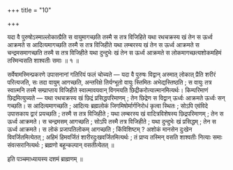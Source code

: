 +++
title = "10"

+++

यदा वै पुरुषोऽस्माल्लोकात्प्रैति स वायुमागच्छति तस्मै स तत्र विजिहिते यथा रथचक्रस्य खं तेन स ऊर्ध्व आक्रमते स आदित्यमागच्छति तस्मै स तत्र विजिहीते यथा लम्बरस्य खं तेन स ऊर्ध्व आक्रमते स चन्द्रमसमागच्छति तस्मै स तत्र विजिहीते यथा दुन्दुभेः खं तेन स ऊर्ध्व आक्रमते स लोकमागच्छत्यशोकमहिमं तस्मिन्वसति शाश्वतीः समाः ॥ १ ॥

सर्वेषामस्मिन्प्रकरणे उपासनानां गतिरियं फलं चोच्यते — यदा वै पुरुषः विद्वान् अस्मात् लोकात् प्रैति शरीरं परित्यजति, सः तदा वायुम् आगच्छति, अन्तरिक्षे तिर्यग्भूतो वायुः स्तिमितः अभेद्यस्तिष्ठति ; स वायुः तत्र स्वात्मनि तस्मै सम्प्राप्ताय विजिहीते स्वात्मावयवान् विगमयति छिद्रीकरोत्यात्मानमित्यर्थः। किम्परिमाणं छिद्रमित्युच्यते — यथा रथचक्रस्य खं छिद्रं प्रसिद्धपरिमाणम् ; तेन छिद्रेण स विद्वान् ऊर्ध्वः आक्रमते ऊर्ध्वः सन् गच्छति। स आदित्यमागच्छति ; आदित्यः ब्रह्मलोकं जिगमिषोर्मार्गनिरोधं कृत्वा स्थितः ; सोऽपि एवंविदे उपासकाय द्वारं प्रयच्छति ; तस्मै स तत्र विजिहीते ; यथा लम्बरस्य खं वादित्रविशेषस्य छिद्रपरिमाणम् ; तेन स ऊर्ध्व आक्रमते। स चन्द्रमसम् आगच्छति ; सोऽपि तस्मै तत्र विजिहीते ; यथा दुन्दुभेः खं प्रसिद्धम् ; तेन स ऊर्ध्व आक्रमते। स लोकं प्रजापतिलोकम् आगच्छति ; किंविशिष्टम् ? अशोकं मानसेन दुःखेन विवर्जितमित्येतत् ; अहिमं हिमवर्जितं शारीरदुःखवर्जितमित्यर्थः ; तं प्राप्य तस्मिन् वसति शाश्वतीः नित्याः समाः संवत्सरानित्यर्थः ; ब्रह्मणो बहून्कल्पान् वसतीत्येतत् ॥

इति पञ्चमाध्यायस्य दशमं ब्राह्मणम् ॥

